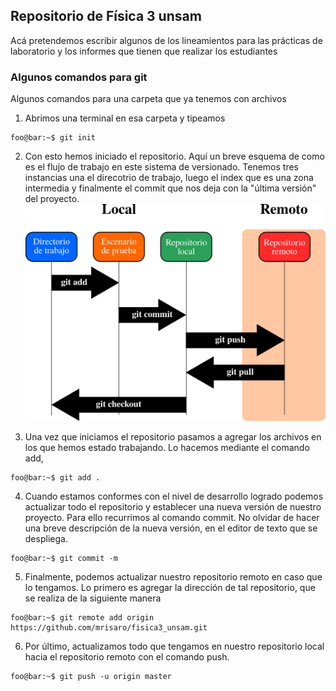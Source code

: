 ## Repositorio de Física 3 unsam
Acá pretendemos escribir algunos de los lineamientos para las prácticas de laboratorio y los informes que tienen que realizar los estudiantes

### Algunos comandos para git
Algunos comandos para una carpeta que ya tenemos con archivos
1. Abrimos una terminal en esa carpeta y tipeamos
```console
foo@bar:~$ git init
```
2. Con esto hemos iniciado el repositorio. Aquí un breve esquema de como es el flujo de trabajo en este sistema de versionado. Tenemos tres instancias una el direcotrio de trabajo, luego el index que es una zona intermedia y finalmente el commit que nos deja con la "última versión" del proyecto.
![git working flux|512x397](git.png)

3. Una vez que iniciamos el repositorio pasamos a agregar los archivos en los que hemos estado trabajando. Lo hacemos mediante el comando add,
```console
foo@bar:~$ git add .
```

4. Cuando estamos conformes con el nivel de desarrollo logrado podemos actualizar todo el repositorio y establecer una nueva versión de nuestro proyecto. Para ello recurrimos al comando commit. No olvidar de hacer una breve descripción de la nueva versión, en el editor de texto que se despliega.
```console
foo@bar:~$ git commit -m
```

5. Finalmente, podemos actualizar nuestro repositorio remoto en caso que lo tengamos. Lo primero es agregar la dirección de tal repositorio, que se realiza de la siguiente manera
```console
foo@bar:~$ git remote add origin https://github.com/mrisaro/fisica3_unsam.git
```
6. Por último, actualizamos todo que tengamos en nuestro repositorio local hacia el repositorio remoto con el comando push.
```console
foo@bar:~$ git push -u origin master
```
